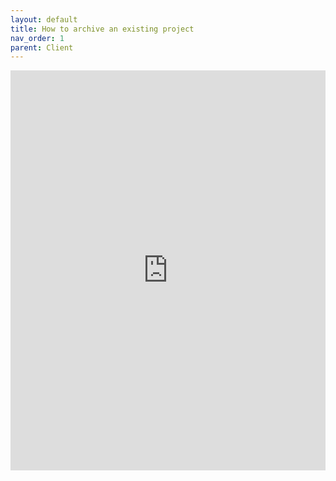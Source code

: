 ```yaml
---
layout: default
title: How to archive an existing project
nav_order: 1
parent: Client
---
```


<iframe src="https://scribehow.com/embed/How_to_archive_an_existing_project__FHahJ3kZQiWAD-D1jxuiwg" width="100%" height="640" allowfullscreen frameborder="0"></iframe>